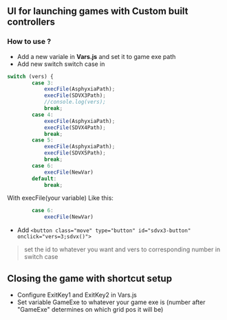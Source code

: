 ## UI for launching games with Custom built controllers
### How to use ?
- Add a new variale in **Vars.js** and set it to game exe path
- Add new switch switch case in
```javascript   
switch (vers) {
        case 3:
            execFile(AsphyxiaPath);   
            execFile(SDVX3Path);
            //console.log(vers);
            break;
        case 4: 
            execFile(AsphyxiaPath);   
            execFile(SDVX4Path);
            break;
        case 5:
            execFile(AsphyxiaPath);   
            execFile(SDVX5Path);
            break;
        case 6:
            execFile(NewVar)
        default:
            break;
```
With execFile(your variable)
Like this: 
```javascript
        case 6:
            execFile(NewVar)
```

- Add ```<button class="move" type="button" id="sdvx3-button"  onclick="vers=3;sdvx()"> ```
 > set the id to whatever you want and vers to corresponding number in switch case
 
 ## Closing the game with shortcut setup
 - Configure ExitKey1 and ExitKey2 in Vars.js
 - Set variable GameExe to whatever your game exe is (number after "GameExe" determines on which grid pos it will be)
